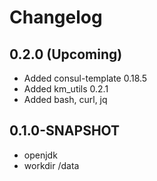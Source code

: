 # Changelog

## 0.2.0 (Upcoming)

* Added consul-template 0.18.5
* Added km_utils 0.2.1
* Added bash, curl, jq

## 0.1.0-SNAPSHOT

* openjdk
* workdir /data
